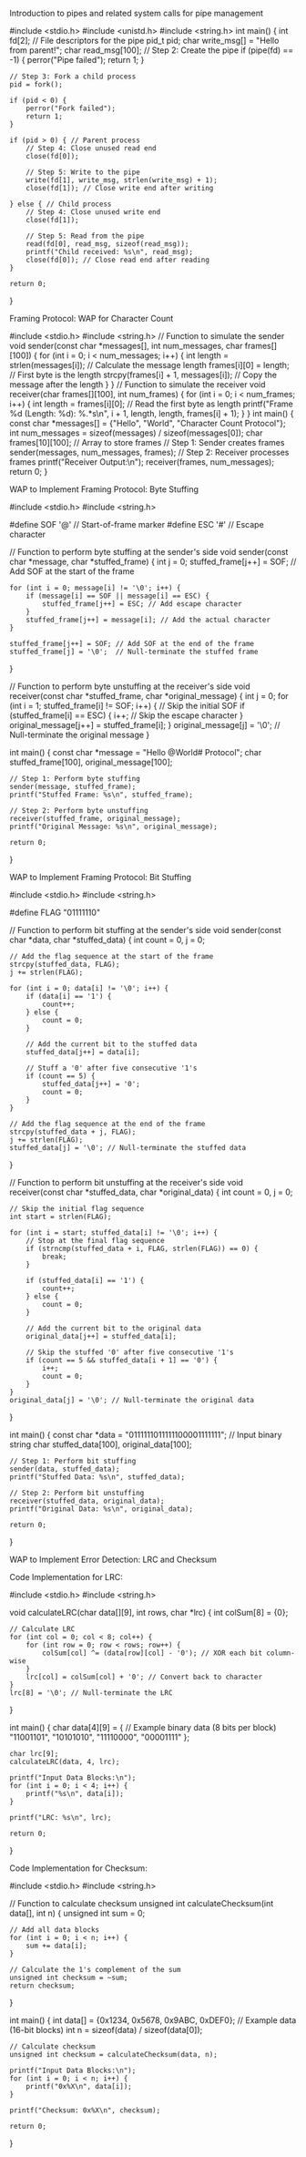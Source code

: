 Introduction to pipes and related system calls for pipe management

#include <stdio.h> 
#include <unistd.h> 
#include <string.h> 
int main() { 
int fd[2]; // File descriptors for the pipe 
pid_t pid; 
char write_msg[] = "Hello from parent!"; 
char read_msg[100]; 
// Step 2: Create the pipe 
    if (pipe(fd) == -1) { 
        perror("Pipe failed"); 
        return 1; 
    } 
 
    // Step 3: Fork a child process 
    pid = fork(); 
 
    if (pid < 0) { 
        perror("Fork failed"); 
        return 1; 
    } 
 
    if (pid > 0) { // Parent process 
        // Step 4: Close unused read end 
        close(fd[0]); 
 
        // Step 5: Write to the pipe 
        write(fd[1], write_msg, strlen(write_msg) + 1); 
        close(fd[1]); // Close write end after writing 
 
    } else { // Child process 
        // Step 4: Close unused write end 
        close(fd[1]); 
 
        // Step 5: Read from the pipe 
        read(fd[0], read_msg, sizeof(read_msg)); 
        printf("Child received: %s\n", read_msg); 
        close(fd[0]); // Close read end after reading 
    } 
 
    return 0; 
} 

Framing Protocol: WAP for Character Count 

#include <stdio.h> 
#include <string.h> 
// Function to simulate the sender 
void sender(const char *messages[], int num_messages, char frames[][100]) { 
for (int i = 0; i < num_messages; i++) { 
int length = strlen(messages[i]);    // Calculate the message length 
frames[i][0] = length;
               //
 First byte is the length 
strcpy(frames[i] + 1, messages[i]); // Copy the message after the length 
} 
} 
// Function to simulate the receiver 
void receiver(char frames[][100], int num_frames) { 
for (int i = 0; i < num_frames; i++) { 
int length = frames[i][0]; // Read the first byte as length 
printf("Frame %d (Length: %d): %.*s\n", i + 1, length, length, frames[i] + 1); 
} 
} 
int main() { 
const char *messages[] = {"Hello", "World", "Character Count Protocol"}; 
int num_messages = sizeof(messages) / sizeof(messages[0]); 
char frames[10][100]; // Array to store frames 
// Step 1: Sender creates frames 
sender(messages, num_messages, frames); 
// Step 2: Receiver processes frames 
printf("Receiver Output:\n"); 
receiver(frames, num_messages); 
return 0; 
}

WAP to Implement Framing Protocol: Byte Stuffing

#include <stdio.h> 
#include <string.h> 
 
#define SOF '@'   // Start-of-frame marker 
#define ESC '#'   // Escape character 
 
// Function to perform byte stuffing at the sender's side 
void sender(const char *message, char *stuffed_frame) { 
    int j = 0; 
    stuffed_frame[j++] = SOF; // Add SOF at the start of the frame 
 
    for (int i = 0; message[i] != '\0'; i++) { 
        if (message[i] == SOF || message[i] == ESC) { 
            stuffed_frame[j++] = ESC; // Add escape character 
        } 
        stuffed_frame[j++] = message[i]; // Add the actual character 
    } 
 
    stuffed_frame[j++] = SOF; // Add SOF at the end of the frame 
    stuffed_frame[j] = '\0';  // Null-terminate the stuffed frame 
} 
 
// Function to perform byte unstuffing at the receiver's side 
void receiver(const char *stuffed_frame, char *original_message) { 
    int j = 0; 
    for (int i = 1; stuffed_frame[i] != SOF; i++) { // Skip the initial SOF 
        if (stuffed_frame[i] == ESC) { 
            i++; // Skip the escape character 
        } 
        original_message[j++] = stuffed_frame[i]; 
    } 
    original_message[j] = '\0'; // Null-terminate the original message 
} 
 
int main() { 
    const char *message = "Hello @World# Protocol"; 
    char stuffed_frame[100], original_message[100]; 
 
    // Step 1: Perform byte stuffing 
    sender(message, stuffed_frame); 
    printf("Stuffed Frame: %s\n", stuffed_frame); 
 
    // Step 2: Perform byte unstuffing 
    receiver(stuffed_frame, original_message); 
    printf("Original Message: %s\n", original_message); 
 
    return 0; 
}

WAP to Implement Framing Protocol: Bit Stuffing

#include <stdio.h> 
#include <string.h> 
 
#define FLAG "01111110" 
 
// Function to perform bit stuffing at the sender's side 
void sender(const char *data, char *stuffed_data) { 
    int count = 0, j = 0; 
 
    // Add the flag sequence at the start of the frame 
    strcpy(stuffed_data, FLAG); 
    j += strlen(FLAG); 
 
    for (int i = 0; data[i] != '\0'; i++) { 
        if (data[i] == '1') { 
            count++; 
        } else { 
            count = 0; 
        } 
 
        // Add the current bit to the stuffed data 
        stuffed_data[j++] = data[i]; 
 
        // Stuff a '0' after five consecutive '1's 
        if (count == 5) { 
            stuffed_data[j++] = '0'; 
            count = 0; 
        } 
    } 
 
    // Add the flag sequence at the end of the frame 
    strcpy(stuffed_data + j, FLAG); 
    j += strlen(FLAG); 
    stuffed_data[j] = '\0'; // Null-terminate the stuffed data 
} 
 
// Function to perform bit unstuffing at the receiver's side 
void receiver(const char *stuffed_data, char *original_data) { 
    int count = 0, j = 0; 
 
    // Skip the initial flag sequence 
    int start = strlen(FLAG); 
 
    for (int i = start; stuffed_data[i] != '\0'; i++) { 
        // Stop at the final flag sequence 
        if (strncmp(stuffed_data + i, FLAG, strlen(FLAG)) == 0) { 
            break; 
        } 
 
        if (stuffed_data[i] == '1') { 
            count++; 
        } else { 
            count = 0; 
        } 
 
        // Add the current bit to the original data 
        original_data[j++] = stuffed_data[i]; 
 
        // Skip the stuffed '0' after five consecutive '1's 
        if (count == 5 && stuffed_data[i + 1] == '0') { 
            i++; 
            count = 0; 
        } 
    } 
    original_data[j] = '\0'; // Null-terminate the original data 
} 
 
int main() { 
    const char *data = "0111111011111100001111111"; // Input binary string 
    char stuffed_data[100], original_data[100]; 
 
    // Step 1: Perform bit stuffing 
    sender(data, stuffed_data); 
    printf("Stuffed Data: %s\n", stuffed_data); 
 
    // Step 2: Perform bit unstuffing 
    receiver(stuffed_data, original_data); 
    printf("Original Data: %s\n", original_data); 
 
    return 0; 
}

WAP to Implement Error Detection: LRC and Checksum

Code Implementation for LRC: 

#include <stdio.h> 
#include <string.h> 
 
void calculateLRC(char data[][9], int rows, char *lrc) { 
    int colSum[8] = {0}; 
 
    // Calculate LRC 
    for (int col = 0; col < 8; col++) { 
        for (int row = 0; row < rows; row++) { 
            colSum[col] ^= (data[row][col] - '0'); // XOR each bit column-wise 
        } 
        lrc[col] = colSum[col] + '0'; // Convert back to character 
    } 
    lrc[8] = '\0'; // Null-terminate the LRC 
} 
 
int main() { 
    char data[4][9] = { // Example binary data (8 bits per block) 
        "11001101", 
        "10101010", 
        "11110000", 
        "00001111" 
    }; 
 
    char lrc[9]; 
    calculateLRC(data, 4, lrc); 
 
    printf("Input Data Blocks:\n"); 
    for (int i = 0; i < 4; i++) { 
        printf("%s\n", data[i]); 
    } 
 
    printf("LRC: %s\n", lrc); 
 
    return 0; 
} 

Code Implementation for Checksum: 

#include <stdio.h> 
#include <string.h> 
 
// Function to calculate checksum 
unsigned int calculateChecksum(int data[], int n) { 
    unsigned int sum = 0; 
 
    // Add all data blocks 
    for (int i = 0; i < n; i++) { 
        sum += data[i]; 
    } 
 
    // Calculate the 1's complement of the sum 
    unsigned int checksum = ~sum; 
    return checksum; 
} 
 
int main() { 
    int data[] = {0x1234, 0x5678, 0x9ABC, 0xDEF0}; // Example data (16-bit blocks) 
    int n = sizeof(data) / sizeof(data[0]); 
 
    // Calculate checksum 
    unsigned int checksum = calculateChecksum(data, n); 
 
    printf("Input Data Blocks:\n"); 
    for (int i = 0; i < n; i++) { 
        printf("0x%X\n", data[i]); 
    } 
 
    printf("Checksum: 0x%X\n", checksum); 
 
    return 0; 
}
